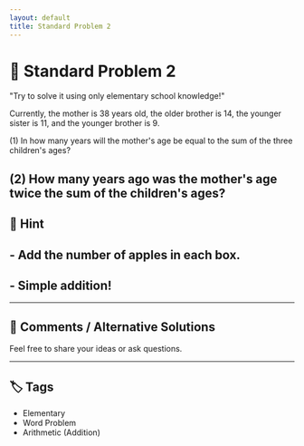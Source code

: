 ```yaml
---
layout: default
title: Standard Problem 2 
---
```


# 🧮 Standard Problem 2 

"Try to solve it using only elementary school knowledge!"

Currently, the mother is 38 years old, the older brother is 14, the younger sister is 11, and the younger brother is 9.

(1) In how many years will the mother's age be equal to the sum of the three children's ages?

(2) How many years ago was the mother's age twice the sum of the children's ages?
---

## 📝 Hint

## - Add the number of apples in each box.
## - Simple addition!

---

## 💬 Comments / Alternative Solutions

Feel free to share your ideas or ask questions.

---

## 🏷 Tags

- Elementary 
- Word Problem  
- Arithmetic (Addition)
